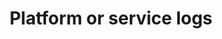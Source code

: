 ---
layout: one-data-source
title: Platform or service logs
permalink: /data-sources/platforms-services/
---